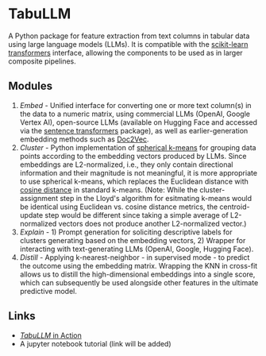 # TabuLLM
A Python package for feature extraction from text columns in tabular data using large language models (LLMs). It is compatible with the [scikit-learn transformers](https://scikit-learn.org/stable/data_transforms.html) interface, allowing the components to be used as in larger composite pipelines.

## Modules
1. *Embed* - Unified interface for converting one or more text column(s) in the data to a numeric matrix, using commercial LLMs (OpenAI, Google Vertex AI), open-source LLMs (available on Hugging Face and accessed via the [sentence transformers](https://sbert.net/) package), as well as earlier-generation embedding methods such as [Doc2Vec](https://radimrehurek.com/gensim/models/doc2vec.html).
1. *Cluster* - Python implementation of [spherical k-means](https://www.jstatsoft.org/article/view/v050i10) for grouping data points according to the embedding vectors produced by LLMs. Since embeddings are L2-normalized, i.e., they only contain directional information and their magnitude is not meaningful, it is more appropriate to use spherical k-means, which replaces the Euclidean distance with [cosine distance](https://en.wikipedia.org/wiki/Cosine_similarity) in standard k-means. (Note: While the cluster-assignment step in the Lloyd's algorithm for esitmating k-means would be identical using Euclidean vs. cosine distance metrics, the centroid-update step would be different since taking a simple average of L2-normalized vectors does not produce another L2-normalized vector.)
1. *Explain* - 1) Prompt generation for soliciting descriptive labels for clusters generating based on the embedding vectors, 2) Wrapper for interacting with text-generating LLMs (OpenAI, Google, Hugging Face).
1. *Distill* - Applying k-nearest-neighbor - in supervised mode - to predict the outcome using the embedding matrix. Wrapping the KNN in cross-fit allows us to distill the high-dimensional embeddings into a single score, which can subsequently be used alongside other features in the ultimate predictive model.

## Links
- [*TabuLLM* in Action](https://www.medrxiv.org/content/10.1101/2024.05.14.24307372v1)
- A jupyter notebook tutorial (link will be added)
